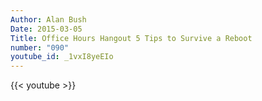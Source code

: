 ```yaml
---
Author: Alan Bush
Date: 2015-03-05
Title: Office Hours Hangout 5 Tips to Survive a Reboot
number: "090"
youtube_id: _1vxI8yeEIo
---
```


{{< youtube >}}
